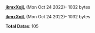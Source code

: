 [**jkmxXqjL**](/data/jkmxXqjL.txt) (Mon Oct 24 2022)- 1032 bytes

[**jkmxXqjL**](/data/jkmxXqjL.txt) (Mon Oct 24 2022)- 1032 bytes

**Total Datas**: 105